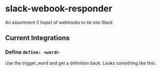 # slack-webook-responder
An assortment (I hope) of webhooks to tie into Slack

## Current Integrations

### Define `define: <word>`

Use the trigger_word and get a definition back. Looks something like this:
